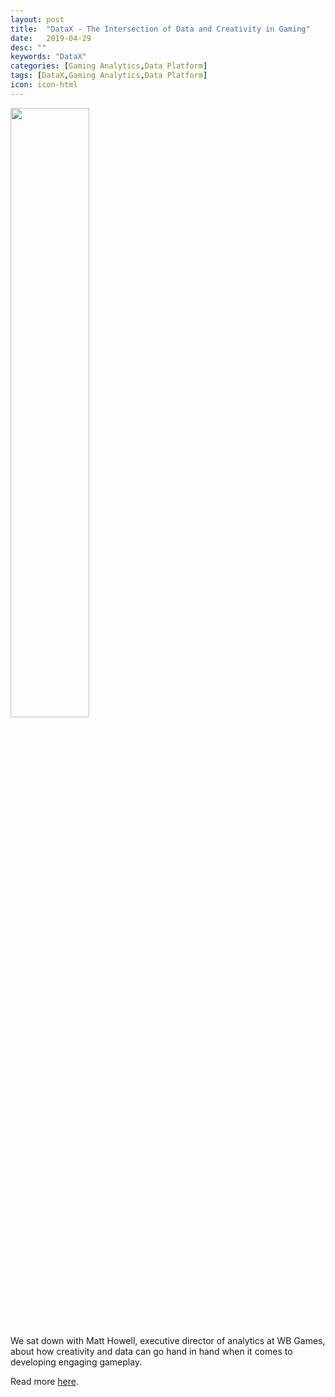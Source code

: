 ```yaml
---
layout: post
title:  "DataX - The Intersection of Data and Creativity in Gaming"
date:   2019-04-29
desc: ""
keywords: "DataX"
categories: [Gaming Analytics,Data Platform]
tags: [DataX,Gaming Analytics,Data Platform]
icon: icon-html
---
```


<img src="{{ site.img_path }}/datax/wba_team-medium.jpg" width="50%" display="block">


We sat down with Matt Howell, executive director of analytics at WB Games, about how creativity and data can go hand in hand when it comes to developing engaging gameplay.

Read more [here](https://channels.theinnovationenterprise.com/articles/datax-presents-the-intersection-of-data-and-creativity-in-gaming).